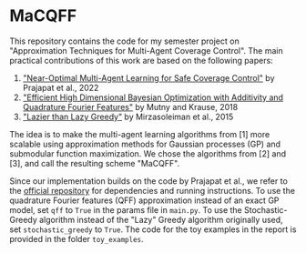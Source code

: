 # MaCQFF

This repository contains the code for my semester project on "Approximation Techniques for Multi-Agent Coverage Control". The main practical contributions of this work are based on the following papers:

1. ["Near-Optimal Multi-Agent Learning for Safe Coverage Control"](https://proceedings.neurips.cc/paper_files/paper/2022/file/60dc26558762425a465cb0409fc3dc52-Paper-Conference.pdf) by Prajapat et al., 2022
2. ["Efficient High Dimensional Bayesian Optimization with Additivity and Quadrature Fourier Features"](https://proceedings.neurips.cc/paper_files/paper/2018/hash/4e5046fc8d6a97d18a5f54beaed54dea-Abstract.html) by Mutny and Krause, 2018
3. ["Lazier than Lazy Greedy"](https://las.inf.ethz.ch/files/mirzasoleiman15lazier.pdf) by Mirzasoleiman et al., 2015

The idea is to make the multi-agent learning algorithms from [1] more scalable using approximation methods for Gaussian processes (GP) and submodular function maximization. We chose the algorithms from [2] and [3], and call the resulting scheme "MaCQFF".

Since our implementation builds on the code by Prajapat et al., we refer to the [official repository](https://github.com/manish-pra/SafeMaC) for dependencies and running instructions. To use the quadrature Fourier features (QFF) approximation instead of an exact GP model, set `qff` to `True` in the params file in `main.py`. To use the Stochastic-Greedy algorithm instead of the "Lazy" Greedy algorithm originally used, set `stochastic_greedy` to `True`. The code for the toy examples in the report is provided in the folder `toy_examples`.
